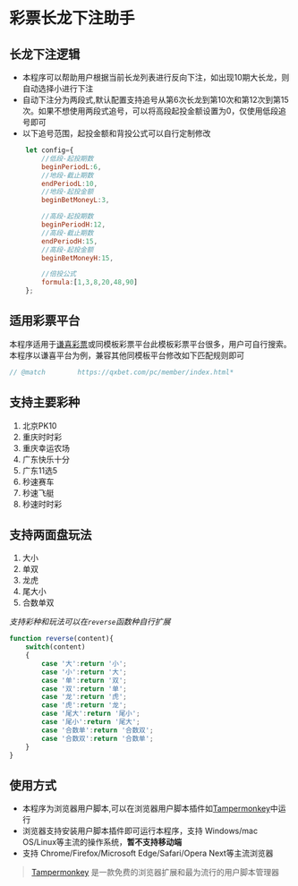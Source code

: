 # 彩票长龙下注助手

## 长龙下注逻辑
* 本程序可以帮助用户根据当前长龙列表进行反向下注，如出现10期大长龙，则自动选择小进行下注
* 自动下注分为两段式,默认配置支持追号从第6次长龙到第10次和第12次到第15次。如果不想使用两段式追号，可以将高段起投金额设置为0，仅使用低段追号即可
* 以下追号范围，起投金额和背投公式可以自行定制修改

```js
    let config={
        //低段-起投期数
        beginPeriodL:6,
        //地段-截止期数
        endPeriodL:10,
        //地段-起投金额
        beginBetMoneyL:3,

        //高段-起投期数
        beginPeriodH:12,
        //高段-截止期数
        endPeriodH:15,
        //高段-起投金额
        beginBetMoneyH:15,

        //倍投公式
        formula:[1,3,8,20,48,90]
    };
```

## 适用彩票平台

本程序适用于[谦喜彩票](https://qxbet.com)或同模板彩票平台此模板彩票平台很多，用户可自行搜索。本程序以谦喜平台为例，兼容其他同模板平台修改如下匹配规则即可
```js
// @match        https://qxbet.com/pc/member/index.html*
```

## 支持主要彩种

1. 北京PK10
2. 重庆时时彩
3. 重庆幸运农场
4. 广东快乐十分
5. 广东11选5
6. 秒速赛车
7. 秒速飞艇
8. 秒速时时彩

## 支持两面盘玩法

1. 大小
2. 单双
3. 龙虎
4. 尾大小
5. 合数单双

*支持彩种和玩法可以在`reverse`函数种自行扩展*
```js
function reverse(content){
    switch(content)
    {
        case '大':return '小';
        case '小':return '大';
        case '单':return '双';
        case '双':return '单';
        case '龙':return '虎';
        case '虎':return '龙';
        case '尾大':return '尾小';
        case '尾小':return '尾大';
        case '合数单':return '合数双';
        case '合数双':return '合数单';
    }
}
```

## 使用方式
* 本程序为浏览器用户脚本,可以在浏览器用户脚本插件如[Tampermonkey](https://tampermonkey.net/)中运行
* 浏览器支持安装用户脚本插件即可运行本程序，支持 Windows/mac OS/Linux等主流的操作系统，**暂不支持移动端**
* 支持 Chrome/Firefox/Microsoft Edge/Safari/Opera Next等主流浏览器

> [Tampermonkey](https://tampermonkey.net/) 是一款免费的浏览器扩展和最为流行的用户脚本管理器
